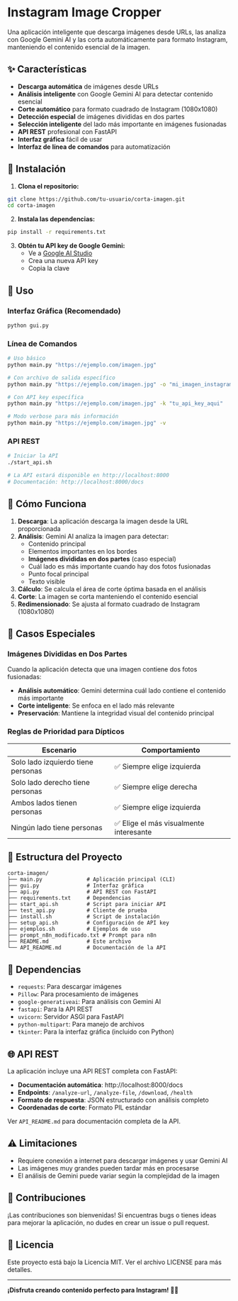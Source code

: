 # Instagram Image Cropper

Una aplicación inteligente que descarga imágenes desde URLs, las analiza con Google Gemini AI y las corta automáticamente para formato Instagram, manteniendo el contenido esencial de la imagen.

## ✨ Características

- **Descarga automática** de imágenes desde URLs
- **Análisis inteligente** con Google Gemini AI para detectar contenido esencial
- **Corte automático** para formato cuadrado de Instagram (1080x1080)
- **Detección especial** de imágenes divididas en dos partes
- **Selección inteligente** del lado más importante en imágenes fusionadas
- **API REST** profesional con FastAPI
- **Interfaz gráfica** fácil de usar
- **Interfaz de línea de comandos** para automatización

## 🚀 Instalación

1. **Clona el repositorio:**
```bash
git clone https://github.com/tu-usuario/corta-imagen.git
cd corta-imagen
```

2. **Instala las dependencias:**
```bash
pip install -r requirements.txt
```

3. **Obtén tu API key de Google Gemini:**
   - Ve a [Google AI Studio](https://makersuite.google.com/app/apikey)
   - Crea una nueva API key
   - Copia la clave

## 📖 Uso

### Interfaz Gráfica (Recomendado)

```bash
python gui.py
```

### Línea de Comandos

```bash
# Uso básico
python main.py "https://ejemplo.com/imagen.jpg"

# Con archivo de salida específico
python main.py "https://ejemplo.com/imagen.jpg" -o "mi_imagen_instagram.jpg"

# Con API key específica
python main.py "https://ejemplo.com/imagen.jpg" -k "tu_api_key_aqui"

# Modo verbose para más información
python main.py "https://ejemplo.com/imagen.jpg" -v
```

### API REST

```bash
# Iniciar la API
./start_api.sh

# La API estará disponible en http://localhost:8000
# Documentación: http://localhost:8000/docs
```

## 🧠 Cómo Funciona

1. **Descarga**: La aplicación descarga la imagen desde la URL proporcionada
2. **Análisis**: Gemini AI analiza la imagen para detectar:
   - Contenido principal
   - Elementos importantes en los bordes
   - **Imágenes divididas en dos partes** (caso especial)
   - Cuál lado es más importante cuando hay dos fotos fusionadas
   - Punto focal principal
   - Texto visible
3. **Cálculo**: Se calcula el área de corte óptima basada en el análisis
4. **Corte**: La imagen se corta manteniendo el contenido esencial
5. **Redimensionado**: Se ajusta al formato cuadrado de Instagram (1080x1080)

## 🎯 Casos Especiales

### Imágenes Divididas en Dos Partes

Cuando la aplicación detecta que una imagen contiene dos fotos fusionadas:

- **Análisis automático**: Gemini determina cuál lado contiene el contenido más importante
- **Corte inteligente**: Se enfoca en el lado más relevante
- **Preservación**: Mantiene la integridad visual del contenido principal

### Reglas de Prioridad para Dípticos

| Escenario | Comportamiento |
|-----------|----------------|
| Solo lado izquierdo tiene personas | ✅ Siempre elige izquierda |
| Solo lado derecho tiene personas | ✅ Siempre elige derecha |
| Ambos lados tienen personas | ✅ Siempre elige izquierda |
| Ningún lado tiene personas | ✅ Elige el más visualmente interesante |

## 📁 Estructura del Proyecto

```
corta-imagen/
├── main.py              # Aplicación principal (CLI)
├── gui.py               # Interfaz gráfica
├── api.py               # API REST con FastAPI
├── requirements.txt     # Dependencias
├── start_api.sh         # Script para iniciar API
├── test_api.py          # Cliente de prueba
├── install.sh           # Script de instalación
├── setup_api.sh         # Configuración de API key
├── ejemplos.sh          # Ejemplos de uso
├── prompt_n8n_modificado.txt # Prompt para n8n
├── README.md            # Este archivo
└── API_README.md        # Documentación de la API
```

## 🔧 Dependencias

- `requests`: Para descargar imágenes
- `Pillow`: Para procesamiento de imágenes
- `google-generativeai`: Para análisis con Gemini AI
- `fastapi`: Para la API REST
- `uvicorn`: Servidor ASGI para FastAPI
- `python-multipart`: Para manejo de archivos
- `tkinter`: Para la interfaz gráfica (incluido con Python)

## 🌐 API REST

La aplicación incluye una API REST completa con FastAPI:

- **Documentación automática**: http://localhost:8000/docs
- **Endpoints**: `/analyze-url`, `/analyze-file`, `/download`, `/health`
- **Formato de respuesta**: JSON estructurado con análisis completo
- **Coordenadas de corte**: Formato PIL estándar

Ver `API_README.md` para documentación completa de la API.

## ⚠️ Limitaciones

- Requiere conexión a internet para descargar imágenes y usar Gemini AI
- Las imágenes muy grandes pueden tardar más en procesarse
- El análisis de Gemini puede variar según la complejidad de la imagen

## 🤝 Contribuciones

¡Las contribuciones son bienvenidas! Si encuentras bugs o tienes ideas para mejorar la aplicación, no dudes en crear un issue o pull request.

## 📄 Licencia

Este proyecto está bajo la Licencia MIT. Ver el archivo LICENSE para más detalles.

---

**¡Disfruta creando contenido perfecto para Instagram! 📱✨**